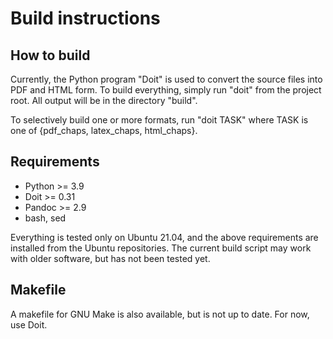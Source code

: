 # Build instructions

## How to build

Currently, the Python program "Doit" is used to convert the source files into PDF and HTML form. To build everything, simply run "doit" from the project root. All output will be in the directory "build".

To selectively build one or more formats, run "doit TASK" where TASK is one of {pdf_chaps, latex_chaps, html_chaps}.

## Requirements

- Python >= 3.9
- Doit >= 0.31
- Pandoc >= 2.9
- bash, sed

Everything is tested only on Ubuntu 21.04, and the above requirements are installed from the Ubuntu repositories. The current build script may work with older software, but has not been tested yet.

## Makefile

A makefile for GNU Make is also available, but is not up to date. For now, use Doit.
